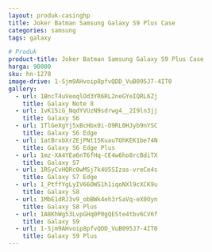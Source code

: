 ```yaml
---
layout: produk-casinghp
title: Joker Batman Samsung Galaxy S9 Plus Case
categories: samsung
tags: galaxy

# Produk
product-title: Joker Batman Samsung Galaxy S9 Plus Case
harga: 90000
sku: hn-1278
image-drive: 1-Sjm9AHvoip8pfvQDD_VuB095J7-4IT0
gallery:
  - url: 1BncT4uVeoqlOd3YR6RL2neGYeIQRL6Zj
    title: Galaxy Note 8
  - url: 1vK15iG_NqdYVUzN9sdrwg4__2I9ln3jj
    title: Galaxy S6
  - url: 1TlGeXgYj5xBcHbx0i-O9RL0HJyb9nYSC
    title: Galaxy S6 Edge
  - url: 1atBrxbXrZEjPNt15KuauTOhKEK1be74N
    title: Galaxy S6 Edge Plus
  - url: 1mz-XA4YEa6nT6fHq-CE4w6ho8rcBdiTX
    title: Galaxy S7
  - url: 1RSyCvHQRc0wMSj7k4U5SIzas-vreCe4s
    title: Galaxy S7 Edge
  - url: 1_PtffYgLyIV66OWS1h1iqoNXl9cXCK9u
    title: Galaxy S8
  - url: 1MbE1dRJ3v9_obBWk4eh3rSaVq-eX0Oyn
    title: Galaxy S8 Plus
  - url: 1A8KhWg53LvpGHq0P0gQESte4tbv6CV6f
    title: Galaxy S9
  - url: 1-Sjm9AHvoip8pfvQDD_VuB095J7-4IT0
    title: Galaxy S9 Plus
---
```

